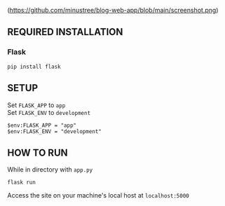 (https://github.com/minustree/blog-web-app/blob/main/screenshot.png)

## REQUIRED INSTALLATION

### Flask

	pip install flask

## SETUP

Set `FLASK_APP` to `app`<br>
Set `FLASK_ENV` to `development`

	$env:FLASK_APP = "app"
	$env:FLASK_ENV = "development"

## HOW TO RUN

While in directory with `app.py`

	flask run

Access the site on your machine's local host at `localhost:5000`
